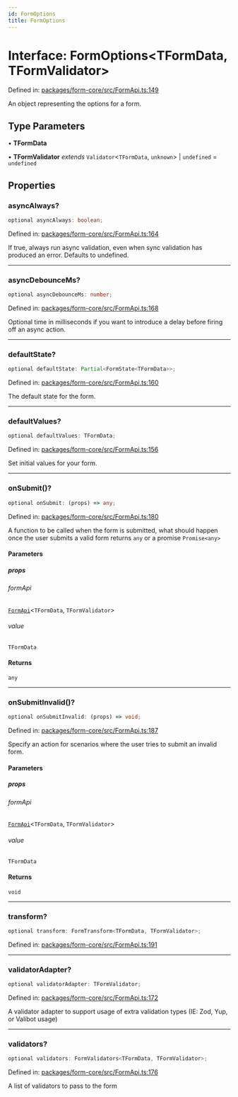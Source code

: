 ```yaml
---
id: FormOptions
title: FormOptions
---
```


# Interface: FormOptions\<TFormData, TFormValidator\>

Defined in: [packages/form-core/src/FormApi.ts:149](https://github.com/TanStack/form/blob/main/packages/form-core/src/FormApi.ts#L149)

An object representing the options for a form.

## Type Parameters

• **TFormData**

• **TFormValidator** *extends* `Validator`\<`TFormData`, `unknown`\> \| `undefined` = `undefined`

## Properties

### asyncAlways?

```ts
optional asyncAlways: boolean;
```

Defined in: [packages/form-core/src/FormApi.ts:164](https://github.com/TanStack/form/blob/main/packages/form-core/src/FormApi.ts#L164)

If true, always run async validation, even when sync validation has produced an error. Defaults to undefined.

***

### asyncDebounceMs?

```ts
optional asyncDebounceMs: number;
```

Defined in: [packages/form-core/src/FormApi.ts:168](https://github.com/TanStack/form/blob/main/packages/form-core/src/FormApi.ts#L168)

Optional time in milliseconds if you want to introduce a delay before firing off an async action.

***

### defaultState?

```ts
optional defaultState: Partial<FormState<TFormData>>;
```

Defined in: [packages/form-core/src/FormApi.ts:160](https://github.com/TanStack/form/blob/main/packages/form-core/src/FormApi.ts#L160)

The default state for the form.

***

### defaultValues?

```ts
optional defaultValues: TFormData;
```

Defined in: [packages/form-core/src/FormApi.ts:156](https://github.com/TanStack/form/blob/main/packages/form-core/src/FormApi.ts#L156)

Set initial values for your form.

***

### onSubmit()?

```ts
optional onSubmit: (props) => any;
```

Defined in: [packages/form-core/src/FormApi.ts:180](https://github.com/TanStack/form/blob/main/packages/form-core/src/FormApi.ts#L180)

A function to be called when the form is submitted, what should happen once the user submits a valid form returns `any` or a promise `Promise<any>`

#### Parameters

##### props

###### formApi

[`FormApi`](../classes/formapi.md)\<`TFormData`, `TFormValidator`\>

###### value

`TFormData`

#### Returns

`any`

***

### onSubmitInvalid()?

```ts
optional onSubmitInvalid: (props) => void;
```

Defined in: [packages/form-core/src/FormApi.ts:187](https://github.com/TanStack/form/blob/main/packages/form-core/src/FormApi.ts#L187)

Specify an action for scenarios where the user tries to submit an invalid form.

#### Parameters

##### props

###### formApi

[`FormApi`](../classes/formapi.md)\<`TFormData`, `TFormValidator`\>

###### value

`TFormData`

#### Returns

`void`

***

### transform?

```ts
optional transform: FormTransform<TFormData, TFormValidator>;
```

Defined in: [packages/form-core/src/FormApi.ts:191](https://github.com/TanStack/form/blob/main/packages/form-core/src/FormApi.ts#L191)

***

### validatorAdapter?

```ts
optional validatorAdapter: TFormValidator;
```

Defined in: [packages/form-core/src/FormApi.ts:172](https://github.com/TanStack/form/blob/main/packages/form-core/src/FormApi.ts#L172)

A validator adapter to support usage of extra validation types (IE: Zod, Yup, or Valibot usage)

***

### validators?

```ts
optional validators: FormValidators<TFormData, TFormValidator>;
```

Defined in: [packages/form-core/src/FormApi.ts:176](https://github.com/TanStack/form/blob/main/packages/form-core/src/FormApi.ts#L176)

A list of validators to pass to the form
